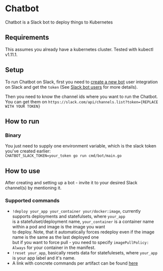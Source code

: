# Chatbot

Chatbot is a Slack bot to deploy things to Kubernetes

## Requirements

This assumes you already have a kubernetes cluster. Tested with kubectl v1.11.1.

## Setup

To run Chatbot on Slack, first you need to [create a new bot](https://my.slack.com/services/new/bot) user integration on Slack and get the `token` (See [Slack bot users](https://api.slack.com/bot-users) for more details).

Then you need to know the channel ids where you want to run the Chatbot. You can get them on `https://slack.com/api/channels.list?token={REPLACE WITH YOUR TOKEN}`

## How to run

### Binary
You just need to supply one environment variable, which is the slack token you've created earlier:  
`CHATBOT_SLACK_TOKEN=your_token go run cmd/bot/main.go`


## How to use
After creating and setting up a bot - invite it to your desired Slack channel(s) by mentioning it.

### Supported commands
* `!deploy your_app your_container your/docker:image`, currently supports deployments and statefulsets, where `your_app`  
is a statefulset/deployment name, `your_container` is a container name within a pod and image is the image you want  
to deploy. Note, that it automatically forces redeploy even if the image name is the same as the last deployed one  
but if you want to force pull - you need to specify `imagePullPolicy: Always` for your container in the manifest.
* `!reset your_app`, basically resets data for statefulesets, where `your_app` is your app label and it's name.
* A link with concrete commands per artifact can be found [here](https://github.com/iov-one/devnet-operations/blob/master/README.md#deploying-current-artifacts-with-chatbot)
